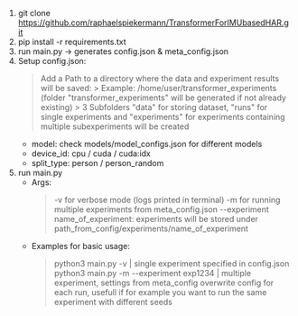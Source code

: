 1) git clone https://github.com/raphaelspiekermann/TransformerForIMUbasedHAR.git
2) pip install -r requirements.txt
3) run main.py -> generates config.json & meta_config.json  
4) Setup config.json: 
    > Add a Path to a directory where the data and experiment results will be saved:
        > Example: /home/user/transformer_experiments (folder "transformer_experiments" will be generated if not already existing)
        > 3 Subfolders "data" for storing dataset, "runs" for single experiments and "experiments" for experiments containing multiple subexperiments will be created
    - model: check models/model_configs.json for different models
    - device_id: cpu / cuda / cuda:idx
    - split_type: person / person_random
5) run main.py 
    - Args:
        > -v for verbose mode (logs printed in terminal)
        > -m for running multiple experiments from meta_config.json
        > --experiment name_of_experiment: experiments will be stored under path_from_config/experiments/name_of_experiment
    - Examples for basic usage:
        > python3 main.py -v                        | single experiment specified in config.json
        > python3 main.py -m --experiment exp1234   | multiple experiment, settings from meta_config overwrite config for each run, usefull if for example you want to run the same experiment with different seeds          
